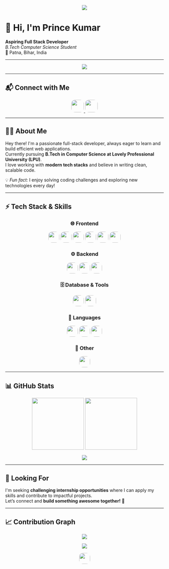 <p align="center">
  <img src="https://readme-typing-svg.demolab.com?font=Fira+Code&weight=700&size=22&pause=1000&color=F7931E&center=true&width=500&lines=Code.+Create.+Innovate.;Always+learning+new+things.;Let's+build+the+future+together!" />
</p>

# 👋 Hi, I'm Prince Kumar  

**Aspiring Full Stack Developer**  
_B.Tech Computer Science Student_  
📍 Patna, Bihar, India  

---

<p align="center">
  <img src="https://capsule-render.vercel.app/api?type=waving&color=gradient&height=100&section=header&text=Welcome%20to%20my%20GitHub!&fontSize=30&fontAlignY=35" />
</p>

---

## 📬 Connect with Me  

<p align="center">
  <a href="https://www.linkedin.com/in/prince-kumar101/">
    <img src="https://img.shields.io/badge/LinkedIn-0077B5?style=for-the-badge&logo=linkedin&logoColor=white" height="40" style="border-radius:12px;"/>
  </a>
  <a href="mailto:princekumar201926@gmail.com">
    <img src="https://img.shields.io/badge/Gmail-D14836?style=for-the-badge&logo=gmail&logoColor=white" height="40" style="border-radius:12px;"/>
  </a>
</p>

---

## 👨‍💻 About Me  

Hey there! I'm a passionate full-stack developer, always eager to learn and build efficient web applications.  
Currently pursuing **B.Tech in Computer Science at Lovely Professional University (LPU)**.  
I love working with **modern tech stacks** and believe in writing clean, scalable code.  

💡 *Fun fact:* I enjoy solving coding challenges and exploring new technologies every day!  

---

## ⚡ Tech Stack & Skills  

<div align="center">

### 🌐 Frontend  
<img src="https://img.shields.io/badge/HTML-E34F26?style=for-the-badge&logo=html5&logoColor=white" height="35" style="border-radius:12px;"/>
<img src="https://img.shields.io/badge/CSS-1572B6?style=for-the-badge&logo=css3&logoColor=white" height="35" style="border-radius:12px;"/>
<img src="https://img.shields.io/badge/JavaScript-F7DF1E?style=for-the-badge&logo=javascript&logoColor=black" height="35" style="border-radius:12px;"/>
<img src="https://img.shields.io/badge/React-20232A?style=for-the-badge&logo=react&logoColor=61DAFB" height="35" style="border-radius:12px;"/>
<img src="https://img.shields.io/badge/Next.js-000000?style=for-the-badge&logo=nextdotjs&logoColor=white" height="35" style="border-radius:12px;"/>
<img src="https://img.shields.io/badge/Tailwind_CSS-38B2AC?style=for-the-badge&logo=tailwind-css&logoColor=white" height="35" style="border-radius:12px;"/>

### ⚙️ Backend  
<img src="https://img.shields.io/badge/Node.js-339933?style=for-the-badge&logo=nodedotjs&logoColor=white" height="35" style="border-radius:12px;"/>
<img src="https://img.shields.io/badge/Express-000000?style=for-the-badge&logo=express&logoColor=white" height="35" style="border-radius:12px;"/>
<img src="https://img.shields.io/badge/PHP-777BB4?style=for-the-badge&logo=php&logoColor=white" height="35" style="border-radius:12px;"/>

### 🗄️ Database & Tools  
<img src="https://img.shields.io/badge/MongoDB-4EA94B?style=for-the-badge&logo=mongodb&logoColor=white" height="35" style="border-radius:12px;"/>
<img src="https://img.shields.io/badge/MySQL-005C84?style=for-the-badge&logo=mysql&logoColor=white" height="35" style="border-radius:12px;"/>

### 🔧 Languages  
<img src="https://img.shields.io/badge/Java-007396?style=for-the-badge&logo=java&logoColor=white" height="35" style="border-radius:12px;"/>
<img src="https://img.shields.io/badge/Python-3776AB?style=for-the-badge&logo=python&logoColor=white" height="35" style="border-radius:12px;"/>
<img src="https://img.shields.io/badge/C++-00599C?style=for-the-badge&logo=c%2b%2b&logoColor=white" height="35" style="border-radius:12px;"/>

### 🧠 Other  
<img src="https://img.shields.io/badge/Prompt%20Engineering-6C63FF?style=for-the-badge" height="35" style="border-radius:12px;"/>

</div>

---

## 📊 GitHub Stats  

<p align="center">
  <img src="https://github-readme-stats.vercel.app/api?username=PrinceKumar101&show_icons=true&theme=radical&border_radius=12" height="165"/>
  <img src="https://streak-stats.demolab.com?user=PrinceKumar101&theme=radical&hide_border=true&border_radius=12" height="165"/>
</p>

<p align="center">
  <img src="https://github-profile-trophy.vercel.app/?username=PrinceKumar101&theme=radical&no-frame=true&no-bg=true&row=1&column=6" />
</p>

---

## 🌱 Looking For  

I'm seeking **challenging internship opportunities** where I can apply my skills and contribute to impactful projects.  
Let’s connect and **build something awesome together!** 🚀  

---

## 📈 Contribution Graph  

<p align="center">
  <img src="https://github-readme-activity-graph.vercel.app/graph?username=PrinceKumar101&bg_color=000000&color=ffffff&line=F7931E&point=ffffff&hide_border=true" />
</p>

<p align="center">
  <img src="https://capsule-render.vercel.app/api?type=waving&color=gradient&height=100&section=footer"/>
</p>

<p align="center">
  <img src="https://komarev.com/ghpvc/?username=PrinceKumar101&label=Profile%20Views&color=F7931E&style=for-the-badge" height="35" style="border-radius:12px;"/>
</p>
